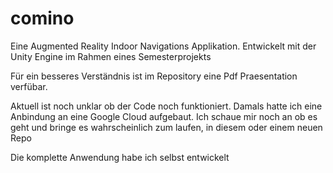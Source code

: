# comino

Eine Augmented Reality Indoor Navigations Applikation.
Entwickelt mit der Unity Engine im Rahmen eines Semesterprojekts

Für ein besseres Verständnis ist im Repository eine Pdf Praesentation verfübar. 

Aktuell ist noch unklar ob der Code noch funktioniert. Damals hatte ich eine Anbindung an eine Google Cloud aufgebaut.
Ich schaue mir noch an ob es geht und bringe es wahrscheinlich zum laufen, in diesem oder einem neuen Repo



Die komplette Anwendung habe ich selbst entwickelt 
